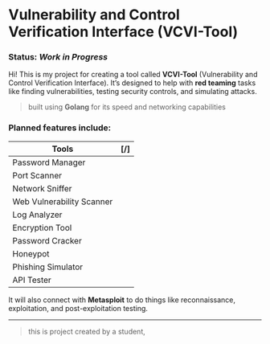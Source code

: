 # Vulnerability and Control Verification Interface (VCVI-Tool)  
### Status: *Work in Progress*

Hi! This is my project for creating a tool called **VCVI-Tool** (Vulnerability and Control Verification Interface). It’s designed to help with **red teaming** tasks like finding vulnerabilities, testing security controls, and simulating attacks.  

> built using **Golang** for its speed and networking capabilities


### Planned features include:  
| Tools | [/] |
|-------|------|
| Password Manager |  |
| Port Scanner |  |
| Network Sniffer |  |  
| Web Vulnerability Scanner |  |
| Log Analyzer |  |
| Encryption Tool |  |
| Password Cracker|  |
| Honeypot |   |
| Phishing Simulator |  |
| API Tester |   |

It will also connect with **Metasploit** to do things like reconnaissance, exploitation, and post-exploitation testing.

---

> this is project created by a student,
